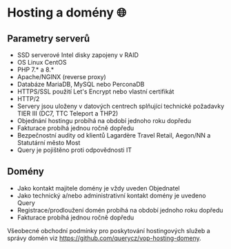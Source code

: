 # Hosting a domény 🌐

## Parametry serverů
- SSD serverové Intel disky zapojeny v RAID
- OS Linux CentOS
- PHP 7.* a 8.*
- Apache/NGINX (reverse proxy)
- Databáze MariaDB, MySQL nebo PerconaDB
- HTTPS/SSL použití Let's Encrypt nebo vlastní certifikát
- HTTP/2
- Servery jsou uloženy v datových centrech splňující technické požadavky TIER III (DC7, TTC Teleport a THP2)
- Objednání hostingu probíhá na období jednoho roku dopředu
- Fakturace probíhá jednou ročně dopředu
- Bezpečnostní audity od klientů Lagardère Travel Retail, Aegon/NN a Statutární město Most
- Query je pojištěno proti odpovědnosti IT

## Domény 
- Jako kontakt majitele domény je vždy uveden Objednatel
- Jako technický a/nebo administrativní kontakt domény je uvedeno Query
- Registrace/prodloužení domén probíhá na období jednoho roku dopředu
- Fakturace probíhá jednou ročně dopředu

Všeobecné obchodní podmínky pro poskytování hostingových služeb a správy domén viz https://github.com/querycz/vop-hosting-domeny.
